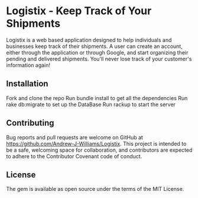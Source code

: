 # Logistix - Keep Track of Your Shipments

Logistix is a web based application designed to help individuals and businesses keep track of their shipments. A user can create an account, either through the application or through Google, and start organizing their pending and delivered shipments. You'll never lose track of your customer's information again!

## Installation
Fork and clone the repo Run bundle install to get all the dependencies Run rake db:migrate to set up the DataBase Run rackup to start the server

## Contributing
Bug reports and pull requests are welcome on GitHub at https://github.com/Andrew-J-Williams/Logistix. This project is intended to be a safe, welcoming space for collaboration, and contributors are expected to adhere to the Contributor Covenant code of conduct.

## License
The gem is available as open source under the terms of the MIT License.